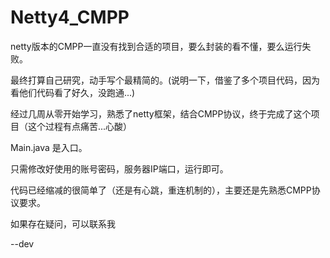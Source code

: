 # Netty4_CMPP

netty版本的CMPP一直没有找到合适的项目，要么封装的看不懂，要么运行失败。

最终打算自己研究，动手写个最精简的。(说明一下，借鉴了多个项目代码，因为看他们代码看了好久，没跑通...)

经过几周从零开始学习，熟悉了netty框架，结合CMPP协议，终于完成了这个项目（这个过程有点痛苦...心酸）

Main.java 是入口。

只需修改好使用的账号密码，服务器IP端口，运行即可。

代码已经缩减的很简单了（还是有心跳，重连机制的），主要还是先熟悉CMPP协议要求。

如果存在疑问，可以联系我

--dev
